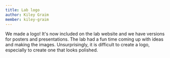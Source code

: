 ```yaml
---
title: Lab logo
author: Kiley Graim
member: kiley-graim
---
```



We made a logo! It's now included on the lab website and we have versions for posters and presentations. The lab had a fun time coming up with ideas and making the images. Unsurprisingly, it is difficult to create a logo, especially to create one that looks polished.


